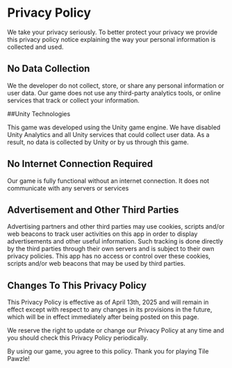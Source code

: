 # Privacy Policy

We take your privacy seriously. To better protect your privacy we provide this privacy policy notice explaining the way your personal information is collected and used.


## No Data Collection

We the developer do not collect, store, or share any personal information or user data.  Our game does not use any third-party analytics tools, or online services that track or collect your information.

##Unity Technologies

This game was developed using the Unity game engine.  We have disabled Unity Analytics and all Unity services that could collect user data.  As a result, no data is collected by Unity or by us through this game.


## No Internet Connection Required

Our game is fully functional without an internet connection.  It does not communicate with any servers or services


## Advertisement and Other Third Parties

Advertising partners and other third parties may use cookies, scripts and/or web beacons to track user activities on this app in order to display advertisements and other useful information. Such tracking is done directly by the third parties through their own servers and is subject to their own privacy policies. This app has no access or control over these cookies, scripts and/or web beacons that may be used by third parties. 

## Changes To This Privacy Policy

This Privacy Policy is effective as of April 13th, 2025 and will remain in effect except with respect to any changes in its provisions in the future, which will be in effect immediately after being posted on this page.

We reserve the right to update or change our Privacy Policy at any time and you should check this Privacy Policy periodically. 

By using our game, you agree to this policy.  Thank you for playing Tile Pawzle!

